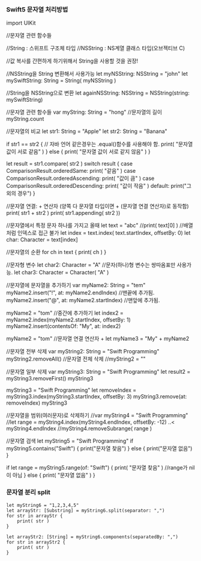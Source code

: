 ### Swift5 문자열 처리방법 

import UIKit

//문자열 관련 함수들

//String : 스위프트 구조체 타입
//NSString : NS계열 클래스 타입(오브젝티브 C)

//값 복사를 간편하게 하기위해서 String을 사용할 것을 권장!

//NSString을 String 변환해서 사용가능
let myNSString: NSString = "john"
let mySwiftString: String = String( myNSString )

//String을 NSString으로 변환
let againNSString: NSString = NSString(string: mySwiftString)

//문자열 관련 함수들
var myString: String = "hong"
//문자열의 길이
myString.count

//문자열의 비교
let str1: String = "Apple"
let str2: String = "Banana"

if str1 == str2 { // 자바 언어 같은경우는 .equal()함수를 사용해야 함.
    print( "문자열 값이 서로 같음" )
} else {
    print( "문자열 값이 서로 같지 않음" )
}

let result = str1.compare( str2 )
switch result {
    case ComparisonResult.orderedSame:
        print( "같음" )
    case ComparisonResult.orderedAscending:
        print( "값이 큼" )
    case ComparisonResult.orderedDescending:
        print( "값이 작음" )
    default:
        print("그외의 경우")
}

//문자열 연결: + 연산자 (양쪽 다 문자열 타입이면 + (문자열 연결 연산자)로 동작함)
print( str1 + str2 )
print( str1.appending( str2 ))

//문자열에서 특정 문자 하나를 가지고 올때
let text = "abc"
//print( text[0] ) //배열처럼 인덱스로 접근 불가
let index = text.index( text.startIndex, offsetBy: 0)
let char: Character = text[index]

//문자열의 순환
for ch in text {
    print( ch )
}

//문자형 변수
let char2: Character = "A" //문자(하나)형 변수는 쌍따옴표만 사용가능.
let char3: Character = Character( "A" )

//문자열에 문자열을 추가하기
var myName2: String = "tem"
myName2.insert("!", at: myName2.endIndex) //맨끝에 추가됨.
myName2.insert("@", at: myName2.startIndex) //맨앞에 추가됨.

myName2 = "tom"
//중간에 추가하기
let index2 = myName2.index(myName2.startIndex, offsetBy: 1)
myName2.insert(contentsOf: "My", at: index2)

myName2 = "tom"
//문자열 연결 연산자 +
let myName3 = "My" + myName2

//문자열 전부 삭제
var myString2: String = "Swift Programming"
myString2.removeAll() //문자열 전체 삭제
//myString2 = ""

//문자열 일부 삭제
var myString3: String = "Swift Programming"
let result2 = myString3.removeFirst()
myString3

myString3 = "Swift Programming"
let removeIndex = myString3.index(myString3.startIndex, offsetBy: 3)
myString3.remove(at: removeIndex)
myString3

//문자열을 범위(여러문자)로 삭제하기
//var myString4 = "Swift Programming"
//let range = myString4.index(myString4.endIndex, offsetBy: -12) ..< myString4.endIndex
//myString4.removeSubrange( range )

//문자열 검색
let myString5 = "Swift Programming"
if myString5.contains("Swift") {
    print("문자열 찾음")
} else {
    print("문자열 없음")
}

if let range = myString5.range(of: "Swift") {
    print( "문자열 찾음" ) //range가 nil이 아님
} else {
    print( "문자열 없음" )
}

### 문자열 분리 split
~~~
let myString6 = "1,2,3,4,5"
let arrayStr: [Substring] = myString6.split(separator: ",")
for str in arrayStr {
    print( str )
}

let arrayStr2: [String] = myString6.components(separatedBy: ",")
for str in arrayStr2 {
    print( str )
}
~~~
